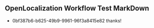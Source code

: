 ## OpenLocalization Workflow Test MarkDown
* 0bf387b6-b625-49b9-9961-96f3a8415e82 thanks!

<!--HONumber=Aug16_HO4-->


